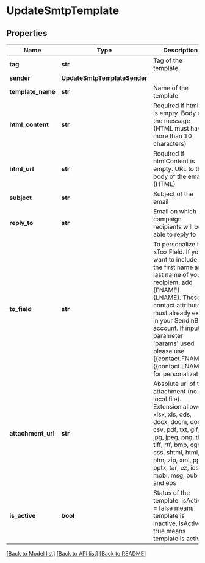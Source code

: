 # UpdateSmtpTemplate

## Properties
Name | Type | Description | Notes
------------ | ------------- | ------------- | -------------
**tag** | **str** | Tag of the template | [optional] 
**sender** | [**UpdateSmtpTemplateSender**](UpdateSmtpTemplateSender.md) |  | [optional] 
**template_name** | **str** | Name of the template | [optional] 
**html_content** | **str** | Required if htmlUrl is empty. Body of the message (HTML must have more than 10 characters) | [optional] 
**html_url** | **str** | Required if htmlContent is empty. URL to the body of the email (HTML) | [optional] 
**subject** | **str** | Subject of the email | [optional] 
**reply_to** | **str** | Email on which campaign recipients will be able to reply to | [optional] 
**to_field** | **str** | To personalize the «To» Field. If you want to include the first name and last name of your recipient, add {FNAME} {LNAME}. These contact attributes must already exist in your SendinBlue account. If input parameter &#39;params&#39; used please use {{contact.FNAME}} {{contact.LNAME}} for personalization | [optional] 
**attachment_url** | **str** | Absolute url of the attachment (no local file). Extension allowed: xlsx, xls, ods, docx, docm, doc, csv, pdf, txt, gif, jpg, jpeg, png, tif, tiff, rtf, bmp, cgm, css, shtml, html, htm, zip, xml, ppt, pptx, tar, ez, ics, mobi, msg, pub and eps | [optional] 
**is_active** | **bool** | Status of the template. isActive &#x3D; false means template is inactive, isActive &#x3D; true means template is active | [optional] 

[[Back to Model list]](../README.md#documentation-for-models) [[Back to API list]](../README.md#documentation-for-api-endpoints) [[Back to README]](../README.md)


